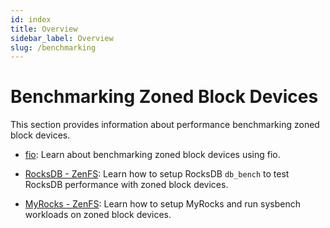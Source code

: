 ```yaml
---
id: index
title: Overview
sidebar_label: Overview
slug: /benchmarking
---
```


# Benchmarking Zoned Block Devices

This section provides information about performance benchmarking zoned block
devices.

* [fio](/docs/benchmarking/fio/overview): Learn about benchmarking zoned block
  devices using fio.

* [RocksDB - ZenFS](/docs/benchmarking/rocksdb): Learn how to setup RocksDB
  `db_bench` to test RocksDB performance with zoned block devices.

* [MyRocks - ZenFS](/docs/benchmarking/myrocks): Learn how to setup MyRocks and
  run sysbench workloads on zoned block devices.
